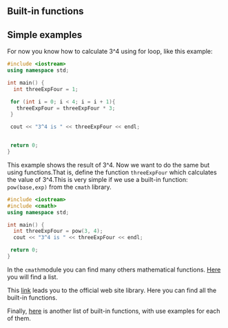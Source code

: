 ## Built-in functions

## Simple examples


For now you know how to calculate 3^4 using for loop, like this example:
```cpp
#include <iostream>
using namespace std;

int main() {
  int threeExpFour = 1;

 for (int i = 0; i < 4; i = i + 1){
   threeExpFour = threeExpFour * 3;
 }

 cout << "3^4 is " << threeExpFour << endl;


 return 0;
}
```
This example shows the result of 3^4.
Now we want to do the same but using functions.That is, define the function `threeExpFour` which calculates the value of 3^4.This is very simple if we use a built-in function: `pow(base,exp)` from the `cmath` library.

```cpp
#include <iostream>
#include <cmath>
using namespace std;

int main() {
  int threeExpFour = pow(3, 4);
  cout << "3^4 is " << threeExpFour << endl;

 return 0;
}
```


In the `cmath`module you can find many others mathematical functions. [Here](http://www.cplusplus.com/reference/cmath/) you will find a list.

This [link](http://www.cplusplus.com/reference/clibrary/) leads you to the official web site library. Here you can find all the built-in functions.

Finally, [here](http://ww2.cs.mu.oz.au/acmicpc/www.cppreference.com/all_cpp_functions.html) is another list of built-in functions, with use examples for each of them.
